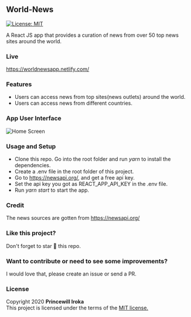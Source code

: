 ## World-News
[![License: MIT](https://img.shields.io/badge/License-MIT-yellow.svg)](https://opensource.org/licenses/MIT)

A React JS app that provides a curation of news from over 50 top news sites around the world. 

### Live
https://worldnewsapp.netlify.com/

### Features
- Users can access news from top sites(news outlets) around the world.
- Users can access news from different countries.

### App User Interface

![Home Screen](https://imgur.com/jwN8QXu.png)

### Usage and Setup
- Clone this repo. Go into the root folder and run *yarn* to install the dependencies.
- Create a .env file in the root folder of this project.
- Go to https://newsapi.org/, and get a free api key.
- Set the api key you got as REACT_APP_API_KEY in the .env file.
- Run *yarn start* to start the app.

### Credit
The news sources are gotten from https://newsapi.org/

### Like this project?
Don't forget to star :star2: this repo.

### Want to contribute or need to see some improvements?
I would love that, please create an issue or send a PR.

### License
Copyright 2020 **Princewill Iroka** \
This project is licensed under the terms of the [MIT license.](https://github.com/PrincewillIroka/World-News/blob/master/LICENSE)

